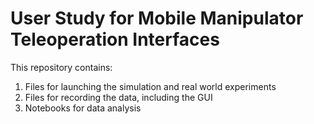 # User Study for Mobile Manipulator Teleoperation Interfaces

This repository contains:

1. Files for launching the simulation and real world experiments
2. Files for recording the data, including the GUI
3. Notebooks for data analysis
